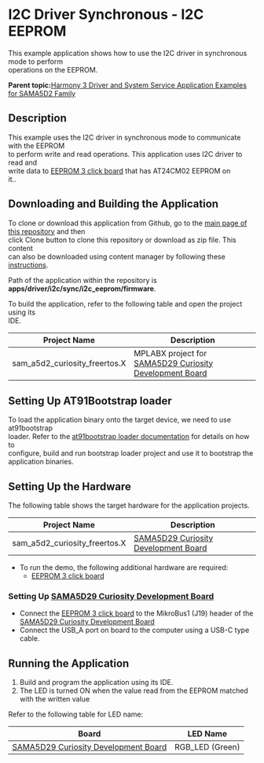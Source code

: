 # I2C Driver Synchronous - I2C EEPROM

This example application shows how to use the I2C driver in synchronous mode to perform<br /> operations on the EEPROM.

**Parent topic:**[Harmony 3 Driver and System Service Application Examples for SAMA5D2 Family](GUID-89743DCD-F235-4D2D-AE19-B9D1B98911AD.md)

## Description

This example uses the I2C driver in synchronous mode to communicate with the EEPROM<br /> to perform write and read operations. This application uses I2C driver to read and<br /> write data to [EEPROM 3 click board](https://www.mikroe.com/eeprom-3-click) that has AT24CM02 EEPROM on<br /> it..

## Downloading and Building the Application

To clone or download this application from Github, go to the [main page of this repository](https://github.com/Microchip-MPLAB-Harmony/core_apps_sam_a5d2) and then<br /> click Clone button to clone this repository or download as zip file. This content<br /> can also be downloaded using content manager by following these [instructions](https://github.com/Microchip-MPLAB-Harmony/contentmanager/wiki).

Path of the application within the repository is<br /> **apps/driver/i2c/sync/i2c\_eeprom/firmware**.

To build the application, refer to the following table and open the project using its<br /> IDE.

|Project Name|Description|
|------------|-----------|
|sam\_a5d2\_curiosity\_freertos.X|MPLABX project for [SAMA5D29 Curiosity Development Board](https://www.microchip.com/en-us/development-tool/EV07R15A)|

## Setting Up AT91Bootstrap loader

To load the application binary onto the target device, we need to use at91bootstrap<br /> loader. Refer to the [at91bootstrap loader documentation](GUID-EC647FFE-720B-413C-81C5-6ACA67E7CC7B.md) for details on how to<br /> configure, build and run bootstrap loader project and use it to bootstrap the<br /> application binaries.

## Setting Up the Hardware

The following table shows the target hardware for the application projects.

|Project Name|Description|
|------------|-----------|
|sam\_a5d2\_curiosity\_freertos.X|[SAMA5D29 Curiosity Development Board](https://www.microchip.com/en-us/development-tool/EV07R15A)|

-   To run the demo, the following additional hardware are required:
    -   [EEPROM 3 click board](https://www.mikroe.com/eeprom-3-click)

### Setting Up **[SAMA5D29 Curiosity Development Board](https://www.microchip.com/en-us/development-tool/EV07R15A)**

-   Connect the [EEPROM 3 click board](https://www.mikroe.com/eeprom-3-click) to the MikroBus1 \(J19\) header of the [SAMA5D29 Curiosity Development Board](https://www.microchip.com/en-us/development-tool/EV07R15A)
-   Connect the USB\_A port on board to the computer using a USB-C type cable.

## Running the Application

1.  Build and program the application using its IDE.
2.  The LED is turned ON when the value read from the EEPROM matched with the written value

Refer to the following table for LED name:

|Board|LED Name|
|-----|--------|
|[SAMA5D29 Curiosity Development Board](https://www.microchip.com/en-us/development-tool/EV07R15A)|RGB\_LED \(Green\)|

